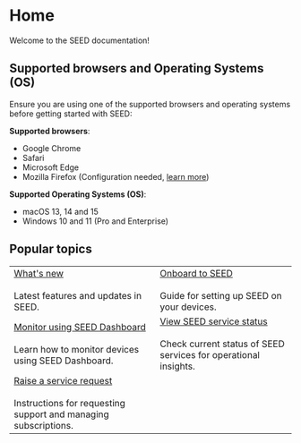 # Home

Welcome to the SEED documentation! 
 
## Supported browsers and Operating Systems (OS)

Ensure you are using one of the supported browsers and operating systems before getting started with SEED:

**Supported browsers**:

- Google Chrome
- Safari
- Microsoft Edge
- Mozilla Firefox (Configuration needed, [learn more](https://support.mozilla.org/en-US/kb/setting-certificate-authorities-firefox))

**Supported Operating Systems (OS)**:

- macOS 13, 14 and 15
- Windows 10 and 11 (Pro and Enterprise)


## Popular topics
|  |  | 
| --- | --- |
| [What's new](release-notes)</br></br> Latest features and updates in SEED. | [Onboard to SEED](/onboard-device/seed-prerequisites.md) </br></br> Guide for setting up SEED on your devices. |
| [Monitor using SEED Dashboard](/seed-dashboard/seed-dashboard-overview.md) </br></br> Learn how to monitor devices using SEED Dashboard. | [View SEED service status](/support/seed-status.md)</br></br> Check current status of SEED services for operational insights.  |
|  [Raise a service request](/support/raise-service-request.md) </br></br> Instructions for requesting support and managing subscriptions. | 

